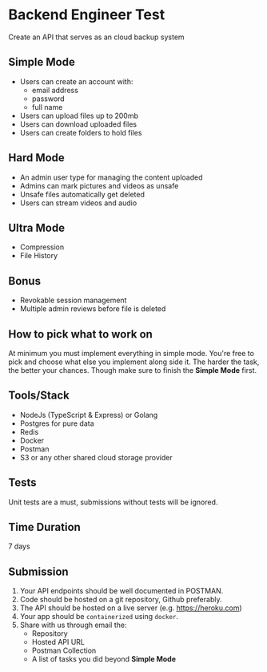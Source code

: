 # Backend Engineer Test

Create an API that serves as an cloud backup system

## Simple Mode

- Users can create an account with:
  - email address
  - password
  - full name
- Users can upload files up to 200mb
- Users can download uploaded files
- Users can create folders to hold files

## Hard Mode

- An admin user type for managing the content uploaded
- Admins can mark pictures and videos as unsafe
- Unsafe files automatically get deleted
- Users can stream videos and audio

## Ultra Mode

- Compression
- File History

## Bonus

- Revokable session management
- Multiple admin reviews before file is deleted

## How to pick what to work on

At minimum you must implement everything in simple mode. You're free to pick and choose what else you
implement along side it. The harder the task, the better your chances. Though make sure to finish the **Simple Mode**
first.

## Tools/Stack

- NodeJs (TypeScript & Express) or Golang
- Postgres for pure data
- Redis
- Docker
- Postman
- S3 or any other shared cloud storage provider

## Tests

Unit tests are a must, submissions without tests will be ignored.

## Time Duration

7 days

## Submission

1. Your API endpoints should be well documented in POSTMAN.
2. Code should be hosted on a git repository, Github preferably.
3. The API should be hosted on a live server (e.g. https://heroku.com)
4. Your app should be `containerized` using `docker`.
5. Share with us through email the:
   - Repository
   - Hosted API URL
   - Postman Collection
   - A list of tasks you did beyond **Simple Mode**
